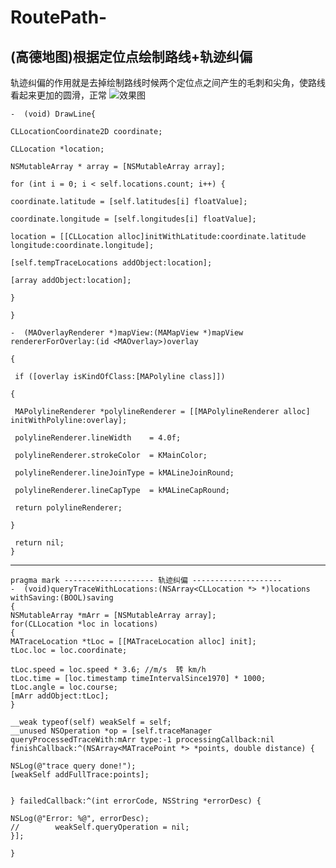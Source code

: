 # RoutePath-
## (高德地图)根据定位点绘制路线+轨迹纠偏
轨迹纠偏的作用就是去掉绘制路线时候两个定位点之间产生的毛刺和尖角，使路线看起来更加的圆滑，正常
![效果图][image-1]

	-  (void) DrawLine{
	
	CLLocationCoordinate2D coordinate;
	
	CLLocation *location;
	
	NSMutableArray * array = [NSMutableArray array];
	
	for (int i = 0; i < self.locations.count; i++) {
	
	coordinate.latitude = [self.latitudes[i] floatValue];
	
	coordinate.longitude = [self.longitudes[i] floatValue];
	
	location = [[CLLocation alloc]initWithLatitude:coordinate.latitude longitude:coordinate.longitude];
	
	[self.tempTraceLocations addObject:location];
	
	[array addObject:location];
	
	}
	
	}
	
	-  (MAOverlayRenderer *)mapView:(MAMapView *)mapView rendererForOverlay:(id <MAOverlay>)overlay
	
	{
	
	 if ([overlay isKindOfClass:[MAPolyline class]])
	
	{
	
	 MAPolylineRenderer *polylineRenderer = [[MAPolylineRenderer alloc] initWithPolyline:overlay];
	
	 polylineRenderer.lineWidth    = 4.0f;
	
	 polylineRenderer.strokeColor  = KMainColor;
	
	 polylineRenderer.lineJoinType = kMALineJoinRound;
	
	 polylineRenderer.lineCapType  = kMALineCapRound;
	
	 return polylineRenderer;
	
	}
	
	 return nil;
	}
---- 
	pragma mark -------------------- 轨迹纠偏 --------------------
	-  (void)queryTraceWithLocations:(NSArray<CLLocation *> *)locations withSaving:(BOOL)saving
	{
	NSMutableArray *mArr = [NSMutableArray array];
	for(CLLocation *loc in locations)
	{
	MATraceLocation *tLoc = [[MATraceLocation alloc] init];
	tLoc.loc = loc.coordinate;
	
	tLoc.speed = loc.speed * 3.6; //m/s  转 km/h
	tLoc.time = [loc.timestamp timeIntervalSince1970] * 1000;
	tLoc.angle = loc.course;
	[mArr addObject:tLoc];
	}
	
	__weak typeof(self) weakSelf = self;
	__unused NSOperation *op = [self.traceManager queryProcessedTraceWith:mArr type:-1 processingCallback:nil  finishCallback:^(NSArray<MATracePoint *> *points, double distance) {
	
	NSLog(@"trace query done!");
	[weakSelf addFullTrace:points];
	
	
	} failedCallback:^(int errorCode, NSString *errorDesc) {
	
	NSLog(@"Error: %@", errorDesc);
	//        weakSelf.queryOperation = nil;
	}];
	
	}

[image-1]:	https://ooo.0o0.ooo/2017/06/21/594a33c7e4f8f.png